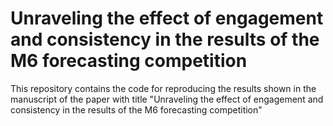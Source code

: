 # Unraveling the effect of engagement and consistency in the results of the M6 forecasting competition
 This repository contains the code for reproducing the results shown in the manuscript of the paper with title "Unraveling the effect of engagement and consistency in the results of the M6 forecasting competition"
